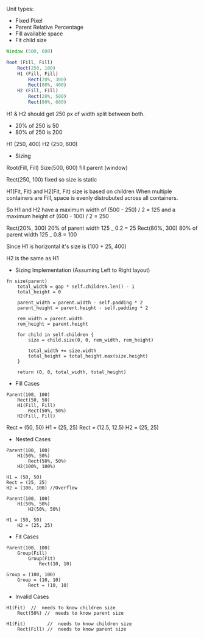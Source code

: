 Unit types:

- Fixed Pixel
- Parent Relative Percentage
- Fill available space
- Fit child size

```js
Window (500, 600)

Root (Fill, Fill)
    Rect(250, 100)
    H1 (Fill, Fill)
        Rect(20%, 300)
        Rect(80%, 400)
    H2 (Fill, Fill)
        Rect(20%, 500)
        Rect(80%, 600)
```

H1 & H2 should get 250 px of width split between both.

- 20% of 250 is 50
- 80% of 250 is 200

H1 (250, 400)
H2 (250, 600)

- Sizing

Root(Fill, Fill)
Size(500, 600) fill parent (window)

Rect(250, 100) fixed so size is static

H1(Fit, Fit) and H2(Fit, Fit) size is based on children
When multiple containers are Fill, space is evenly distrubuted across all containers.

<!-- This doesn't really make sense...  -->

So H1 and H2 have a maximum width of (500 - 250) / 2 = 125
and a maximum height of (600 - 100) / 2 = 250

Rect(20%, 300) 20% of parent width 125 _ 0.2 = 25
Rect(80%, 300) 80% of parent width 125 _ 0.8 = 100

Since H1 is horizontal it's size is (100 + 25, 400)

H2 is the same as H1

- Sizing Implementation (Assuming Left to Right layout)

```
fn size(parent)
    total_width = gap * self.children.len() - 1
    total_height = 0

    parent_width = parent.width - self.padding * 2
    parent_height = parent.height - self.padding * 2

    rem_width = parent.width
    rem_height = parent.height

    for child in self.children {
        size = child.size(0, 0, rem_width, rem_height)

        total_width += size.width
        total_height = total_height.max(size.height)
    }

    return (0, 0, total_width, total_height)
```

- Fill Cases

```
Parent(100, 100)
    Rect(50, 50)
    H1(Fill, Fill)
        Rect(50%, 50%)
    H2(Fill, Fill)
```

Rect = (50, 50)
H1 = (25, 25)
Rect = (12.5, 12.5)
H2 = (25, 25)

- Nested Cases

```
Parent(100, 100)
    H1(50%, 50%)
        Rect(50%, 50%)
    H2(100%, 100%)

H1 = (50, 50)
Rect = (25, 25)
H2 = (100, 100) //Overflow
```

```
Parent(100, 100)
    H1(50%, 50%)
        H2(50%, 50%)

H1 = (50, 50)
    H2 = (25, 25)
```

- Fit Cases

```
Parent(100, 100)
    Group(Fill)
        Group(Fit)
            Rect(10, 10)

Group = (100, 100)
    Group = (10, 10)
        Rect = (10, 10)
```

- Invalid Cases

```
H1(Fit)  //  needs to know children size
    Rect(50%) //  needs to know parent size
```

```
H1(Fit)        //  needs to know children size
    Rect(Fill) //  needs to know parent size
```
